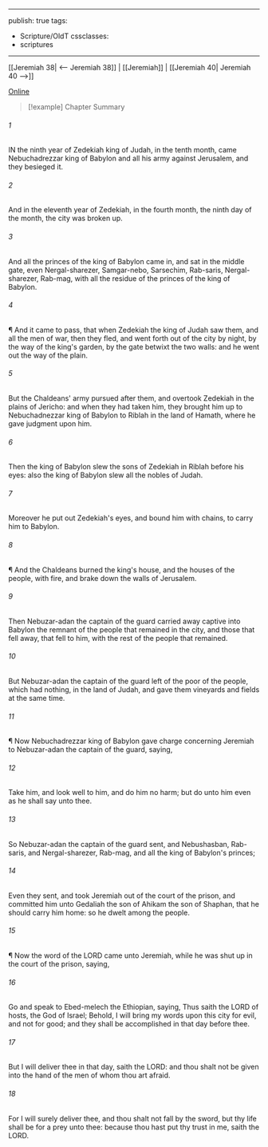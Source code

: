 

---
publish: true
tags:
  - Scripture/OldT
cssclasses:
  - scriptures
---
[[Jeremiah 38| <-- Jeremiah 38]] | [[Jeremiah]] | [[Jeremiah 40| Jeremiah 40 -->]]

[Online](https://churchofjesuschrist.org/study/scriptures/ot/jer/39?lang=eng)

>[!example] Chapter Summary
>
###### 1
IN the ninth year of Zedekiah king of Judah, in the tenth month, came Nebuchadrezzar king of Babylon and all his army against Jerusalem, and they besieged it.
###### 2
And in the eleventh year of Zedekiah, in the fourth month, the ninth day of the month, the city was broken up.
###### 3
And all the princes of the king of Babylon came in, and sat in the middle gate, even Nergal-sharezer, Samgar-nebo, Sarsechim, Rab-saris, Nergal-sharezer, Rab-mag, with all the residue of the princes of the king of Babylon.
###### 4
¶ And it came to pass, that when Zedekiah the king of Judah saw them, and all the men of war, then they fled, and went forth out of the city by night, by the way of the king's garden, by the gate betwixt the two walls: and he went out the way of the plain.
###### 5
But the Chaldeans' army pursued after them, and overtook Zedekiah in the plains of Jericho: and when they had taken him, they brought him up to Nebuchadnezzar king of Babylon to Riblah in the land of Hamath, where he gave judgment upon him.
###### 6
Then the king of Babylon slew the sons of Zedekiah in Riblah before his eyes: also the king of Babylon slew all the nobles of Judah.
###### 7
Moreover he put out Zedekiah's eyes, and bound him with chains, to carry him to Babylon.
###### 8
¶ And the Chaldeans burned the king's house, and the houses of the people, with fire, and brake down the walls of Jerusalem.
###### 9
Then Nebuzar-adan the captain of the guard carried away captive into Babylon the remnant of the people that remained in the city, and those that fell away, that fell to him, with the rest of the people that remained.
###### 10
But Nebuzar-adan the captain of the guard left of the poor of the people, which had nothing, in the land of Judah, and gave them vineyards and fields at the same time.
###### 11
¶ Now Nebuchadrezzar king of Babylon gave charge concerning Jeremiah to Nebuzar-adan the captain of the guard, saying,
###### 12
Take him, and look well to him, and do him no harm; but do unto him even as he shall say unto thee.
###### 13
So Nebuzar-adan the captain of the guard sent, and Nebushasban, Rab-saris, and Nergal-sharezer, Rab-mag, and all the king of Babylon's princes;
###### 14
Even they sent, and took Jeremiah out of the court of the prison, and committed him unto Gedaliah the son of Ahikam the son of Shaphan, that he should carry him home: so he dwelt among the people.
###### 15
¶ Now the word of the LORD came unto Jeremiah, while he was shut up in the court of the prison, saying,
###### 16
Go and speak to Ebed-melech the Ethiopian, saying, Thus saith the LORD of hosts, the God of Israel; Behold, I will bring my words upon this city for evil, and not for good; and they shall be accomplished in that day before thee.
###### 17
But I will deliver thee in that day, saith the LORD: and thou shalt not be given into the hand of the men of whom thou art afraid.
###### 18
For I will surely deliver thee, and thou shalt not fall by the sword, but thy life shall be for a prey unto thee: because thou hast put thy trust in me, saith the LORD.



